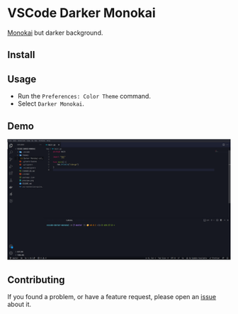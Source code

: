 # VSCode Darker Monokai

[Monokai](https://colorsublime.github.io/themes/Monokai%20Best/) but darker background.

## Install

## Usage

- Run the `Preferences: Color Theme` command.
- Select `Darker Monokai`.

## Demo

![preview](https://raw.githubusercontent.com/ntk148v/vscode-darker-monokai/master/preview.png)

## Contributing

If you found a problem, or have a feature request, please open an [issue](https://github.com/ntk148v/vscode-darker-monokai/issues) about it.
